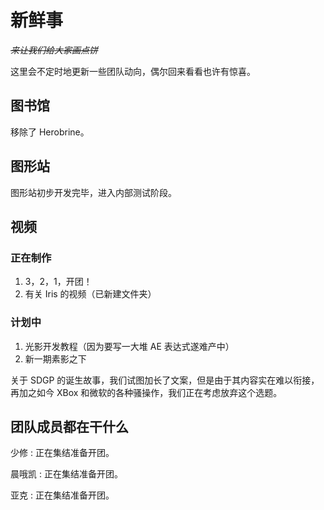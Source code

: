 # 新鲜事

<secondary-label ref="whats_new"/>

<show-structure depth="0"/>

*~~来让我们给大家画点饼~~*

这里会不定时地更新一些团队动向，偶尔回来看看也许有惊喜。

## 图书馆

移除了 Herobrine。

## 图形站

图形站初步开发完毕，进入内部测试阶段。

## 视频

### 正在制作

1. 3，2，1，开团！
2. 有关 Iris 的视频（已新建文件夹）

### 计划中

1. 光影开发教程（因为要写一大堆 AE 表达式遂难产中）
2. 新一期素影之下

关于 SDGP 的诞生故事，我们试图加长了文案，但是由于其内容实在难以衔接，再加之如今 XBox 和微软的各种骚操作，我们正在考虑放弃这个选题。

## 团队成员都在干什么

少修
: 正在集结准备开团。

晨哦凯
: 正在集结准备开团。

亚克
: 正在集结准备开团。
